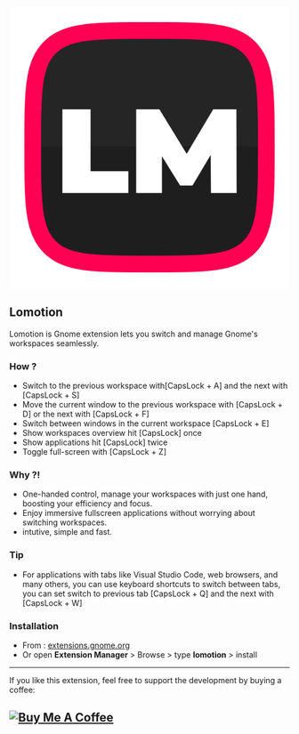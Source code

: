 <p align="center">
  <img src="https://github.com/lorens-osman-dev/lomotion/blob/main/assets/gm300.svg" alt="lomotion logo"/>
</p>

## Lomotion

Lomotion is Gnome extension lets you switch and manage Gnome's workspaces seamlessly.

### How ?

- Switch to the previous workspace with[CapsLock + A] and the next with [CapsLock + S]
- Move the current window to the previous workspace with [CapsLock + D] or the next with [CapsLock + F]
- Switch between windows in the current workspace [CapsLock + E]
- Show workspaces overview hit [CapsLock] once
- Show applications hit [CapsLock] twice
- Toggle full-screen with [CapsLock + Z]

### Why ?!

- One-handed control, manage your workspaces with just one hand, boosting your efficiency and focus.
- Enjoy immersive fullscreen applications without worrying about switching workspaces.
- intutive, simple and fast.

### Tip

- For applications with tabs like Visual Studio Code, web browsers, and many others, you can use keyboard shortcuts to switch between tabs, you can set switch to previous tab [CapsLock + Q] and the next with [CapsLock + W]

### Installation

- From : [extensions.gnome.org](https://extensions.gnome.org/extension/6768/lomotion/)
- Or open **Extension Manager** > Browse > type **lomotion** > install

---

If you like this extension, feel free to support the development by buying a coffee:

## <a href="https://www.buymeacoffee.com/lorens" target="_blank"><img src="https://cdn.buymeacoffee.com/buttons/v2/default-yellow.png" alt="Buy Me A Coffee" style="height: 60px !important;width: 217px !important;" ></a>
